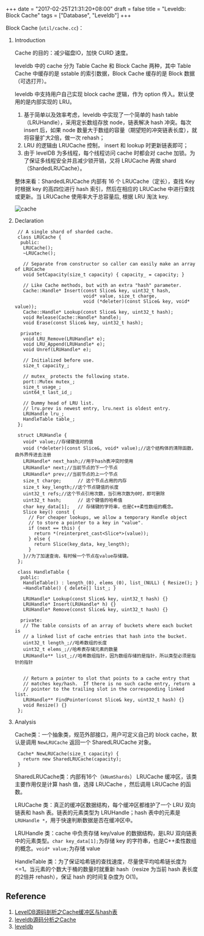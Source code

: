 +++
date = "2017-02-25T21:31:20+08:00"
draft = false
title = "Leveldb: Block Cache"
tags = ["Database", "Leveldb"]
+++

Block Cache (`util/cache.cc`)：
	
1. Introduction

	Cache 的目的：减少磁盘IO，加快 CURD 速度。

    leveldb 中的 cache 分为 Table Cache 和 Block Cache 两种，其中 Table Cache 中缓存的是 sstable 的索引数据，Block Cache 缓存的是 Block 数据（可选打开）。
    
	leveldb 中支持用户自己实现 block cache 逻辑，作为 option 传入。默认使用的是内部实现的 LRU。

	1. 基于简单以及效率考虑，leveldb 中实现了一个简单的 hash table（LRUHandle），采用定长数组存放 node，链表解决 hash 冲突。每次 insert 后，如果 node 数量大于数组的容量（期望短的冲突链表长度），就将容量扩大2倍，做一次 rehash；
	2. LRU 的逻辑由 LRUCache 控制， insert 和 lookup 时更新链表即可；
	3. 由于 levelDB 为多线程，每个线程访问 cache 时都会对 cache 加锁。为了保证多线程安全并且减少锁开销，又将 LRUCache 再做 shard（ShardedLRUCache）。

	整体来看：ShardedLRUCache 内部有 16 个 LRUCache（定长），查找 Key 时根据 key 的高四位进行 hash 索引，然后在相应的 LRUCache 中进行查找或更新。当 LRUCache 使用率大于总容量后, 根据 LRU 淘汰 key.

	![cache](http://7vij5d.com1.z0.glb.clouddn.com/leveldb-cache.jpg)

2. Declaration

		// A single shard of sharded cache.
		class LRUCache {
		 public:
		  LRUCache();
		  ~LRUCache();
		
		  // Separate from constructor so caller can easily make an array of LRUCache
		  void SetCapacity(size_t capacity) { capacity_ = capacity; }
		
		  // Like Cache methods, but with an extra "hash" parameter.
		  Cache::Handle* Insert(const Slice& key, uint32_t hash,
		                        void* value, size_t charge,
		                        void (*deleter)(const Slice& key, void* value));
		  Cache::Handle* Lookup(const Slice& key, uint32_t hash);
		  void Release(Cache::Handle* handle);
		  void Erase(const Slice& key, uint32_t hash);
		
		 private:
		  void LRU_Remove(LRUHandle* e);
		  void LRU_Append(LRUHandle* e);
		  void Unref(LRUHandle* e);
		
		  // Initialized before use.
		  size_t capacity_;
		
		  // mutex_ protects the following state.
		  port::Mutex mutex_;
		  size_t usage_;
		  uint64_t last_id_;
		
		  // Dummy head of LRU list.
		  // lru.prev is newest entry, lru.next is oldest entry.
		  LRUHandle lru_;
		  HandleTable table_;
		};

		struct LRUHandle {
		  void* value;//存储键值对的值
		  void (*deleter)(const Slice&, void* value);//这个结构体的清除函数，由外界传进去注册
		  LRUHandle* next_hash;//用于hash表冲突时使用
		  LRUHandle* next;//当前节点的下一个节点
		  LRUHandle* prev;//当前节点的上一个节点
		  size_t charge;      // 这个节点占用的内存
		  size_t key_length;//这个节点键值的长度
		  uint32_t refs;//这个节点引用次数，当引用次数为0时，即可删除
		  uint32_t hash;      // 这个键值的哈希值
		  char key_data[1];   // 存储键的字符串，也是C++柔性数组的概念。
		  Slice key() const {
		    // For cheaper lookups, we allow a temporary Handle object
		    // to store a pointer to a key in "value".
		    if (next == this) {
		      return *(reinterpret_cast<Slice*>(value));
		    } else {
		      return Slice(key_data, key_length);
		    }
		  }//为了加速查询，有时候一个节点在value存储键。
		};
		
		class HandleTable {
		 public:
		  HandleTable() : length_(0), elems_(0), list_(NULL) { Resize(); }
		  ~HandleTable() { delete[] list_; }
		
		  LRUHandle* Lookup(const Slice& key, uint32_t hash) {}
		  LRUHandle* Insert(LRUHandle* h) {}
		  LRUHandle* Remove(const Slice& key, uint32_t hash) {}
		
		 private:
		  // The table consists of an array of buckets where each bucket is
		  // a linked list of cache entries that hash into the bucket.
		  uint32_t length_;//哈希数组的长度
		  uint32_t elems_;//哈希表存储元素的数量
		  LRUHandle** list_;//哈希数组指针，因为数组存储的是指针，所以类型必须是指针的指针

		
		  // Return a pointer to slot that points to a cache entry that
		  // matches key/hash.  If there is no such cache entry, return a
		  // pointer to the trailing slot in the corresponding linked list.
		  LRUHandle** FindPointer(const Slice& key, uint32_t hash) {}
		  void Resize() {}
		};	
		
	

3. Analysis

	Cache类：一个抽象类，规范外部接口，用户可定义自己的 block cache，默认是调用 `NewLRUCache` 返回一个 SharedLRUCache 对象。

		Cache* NewLRUCache(size_t capacity) {
		  return new SharedLRUCache(capacity);
		}

	SharedLRUCache类：内部有16个（`kNumShards`） LRUCache 缓冲区，该类主要作用仅是计算 hash 值，选择 LRUCache ，然后调用 LRUCache 的函数。

	LRUCache 类：真正的缓冲区数据结构，每个缓冲区都维护了一个 LRU 双向链表和 hash 表。链表的元素类型为 LRUHandle；hash 表中的元素是 `LRUHandle *`，用于快速判断数据是否在缓冲区中。

	LRUHandle 类：cache 中负责存储 key/value 的数据结构，是LRU 双向链表中的元素类型。`char key_data[1];`为存储 key 的字符串，也是C++柔性数组的概念。`void* value;`为存储 value
	
	HandleTable 类：为了保证哈希链的查找速度，尽量使平均哈希链长度为<=1。当元素的个数大于桶的数量时就重新 hash（resize 为当前 hash 表长度的2倍并 rehash），保证 hash 的时间复杂度为 O(1)。


Reference
---

1. [LevelDB源码剖析之Cache缓冲区与hash表](http://mingxinglai.com/cn/2013/01/leveldb-cache/)
2. [leveldb源码分析之Cache](http://luodw.cc/2015/10/24/leveldb-11/)
3. [leveldb](https://dirtysalt.github.io/leveldb.html#orgheadline188)
 